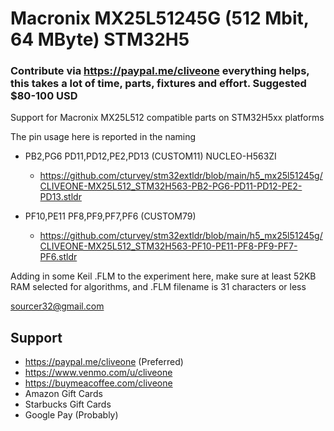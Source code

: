 # Macronix MX25L51245G (512 Mbit, 64 MByte) STM32H5
### Contribute via   https://paypal.me/cliveone  everything helps, this takes a lot of time, parts, fixtures and effort. Suggested $80-100 USD

Support for Macronix MX25L512 compatible parts on STM32H5xx platforms

The pin usage here is reported in the naming

  *  PB2,PG6 PD11,PD12,PE2,PD13 (CUSTOM11) NUCLEO-H563ZI
     *  https://github.com/cturvey/stm32extldr/blob/main/h5_mx25l51245g/CLIVEONE-MX25L512_STM32H563-PB2-PG6-PD11-PD12-PE2-PD13.stldr

  *  PF10,PE11 PF8,PF9,PF7,PF6 (CUSTOM79)
     *  https://github.com/cturvey/stm32extldr/blob/main/h5_mx25l51245g/CLIVEONE-MX25L512_STM32H563-PF10-PE11-PF8-PF9-PF7-PF6.stldr

Adding in some Keil .FLM to the experiment here, make sure at least 52KB RAM selected for algorithms, and .FLM filename is 31 characters or less

 sourcer32@gmail.com

##  Support
 
  *  https://paypal.me/cliveone (Preferred)
  *  https://www.venmo.com/u/cliveone
  *  https://buymeacoffee.com/cliveone
  *  Amazon Gift Cards
  *  Starbucks Gift Cards
  *  Google Pay (Probably)
